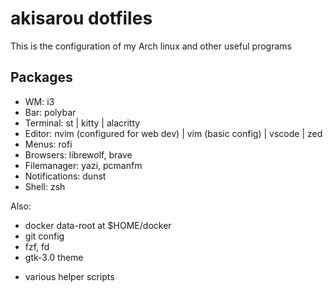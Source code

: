# akisarou dotfiles

This is the configuration of my Arch linux and other useful programs

## Packages

- WM: i3
- Bar: polybar
- Terminal: st | kitty | alacritty
- Editor: nvim (configured for web dev) | vim (basic config) | vscode | zed
- Menus: rofi
- Browsers: librewolf, brave
- Filemanager: yazi, pcmanfm
- Notifications: dunst
- Shell: zsh

Also:

- docker data-root at $HOME/docker
- git config
- fzf, fd
- gtk-3.0 theme

* various helper scripts
